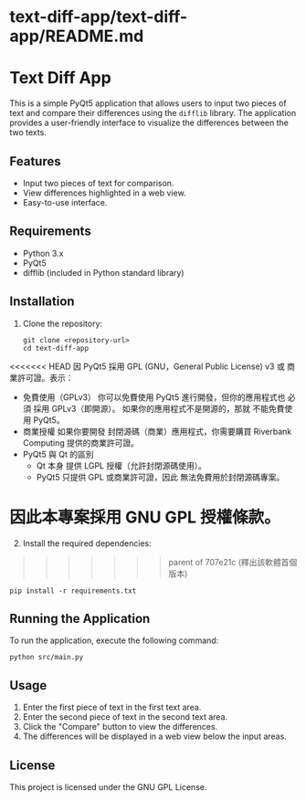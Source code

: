 # text-diff-app/text-diff-app/README.md

# Text Diff App

This is a simple PyQt5 application that allows users to input two pieces of text and compare their differences using the `difflib` library. The application provides a user-friendly interface to visualize the differences between the two texts.

## Features

- Input two pieces of text for comparison.
- View differences highlighted in a web view.
- Easy-to-use interface.

## Requirements

- Python 3.x
- PyQt5
- difflib (included in Python standard library)

## Installation

1. Clone the repository:

   ```
   git clone <repository-url>
   cd text-diff-app
   ```

<<<<<<< HEAD
因 PyQt5 採用 GPL (GNU，General Public License) v3 或 商業許可證。表示：

- 免費使用（GPLv3）
你可以免費使用 PyQt5 進行開發，但你的應用程式也 必須 採用 GPLv3（即開源）。
如果你的應用程式不是開源的，那就 不能免費使用 PyQt5。
- 商業授權
如果你要開發 封閉源碼（商業）應用程式，你需要購買 Riverbank Computing 提供的商業許可證。
- PyQt5 與 Qt 的區別
  - Qt 本身 提供 LGPL 授權（允許封閉源碼使用）。
  - PyQt5 只提供 GPL 或商業許可證，因此 無法免費用於封閉源碼專案。

因此本專案採用 GNU GPL 授權條款。
=======
2. Install the required dependencies:
>>>>>>> parent of 707e21c (釋出該軟體首個版本)

   ```
   pip install -r requirements.txt
   ```

## Running the Application

To run the application, execute the following command:

```
python src/main.py
```

## Usage

1. Enter the first piece of text in the first text area.
2. Enter the second piece of text in the second text area.
3. Click the "Compare" button to view the differences.
4. The differences will be displayed in a web view below the input areas.

## License

This project is licensed under the GNU GPL License.